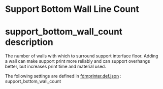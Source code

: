 # Support Bottom Wall Line Count


# support_bottom_wall_count description
The number of walls with which to surround support interface floor. Adding a wall can make support print more reliably and can support overhangs better, but increases print time and material used.

The following settings are defined in [fdmprinter.def.json](https://github.com/smartavionics/Cura/blob/mb-master/resources/definitions/fdmprinter.def.json) : support_bottom_wall_count
